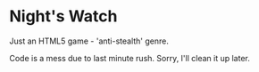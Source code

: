 Night's Watch
=================

Just an HTML5 game - 'anti-stealth' genre. 

Code is a mess due to last minute rush. Sorry, I'll clean it up later.
